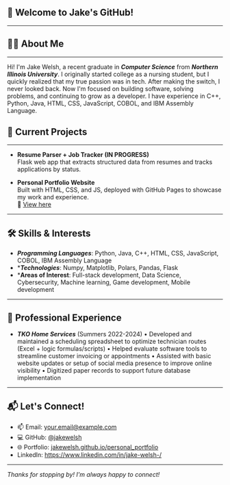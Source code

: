 ## 👋 Welcome to Jake's GitHub!
---
## 🧑‍💼 About Me
---
Hi! I'm Jake Welsh, a recent graduate in ***Computer Science*** from ***Northern Illinois University***. I originally started college as a nursing student, but I quickly realized that my true passion was in tech. After making the switch, I never looked back. Now I'm focused on building software, solving problems, and continuing to grow as a developer. I have experience in C++, Python, Java, HTML, CSS, JavaScript, COBOL, and IBM Assembly Language.

## 🚧 Current Projects
---
- **Resume Parser + Job Tracker (IN PROGRESS)**  
  Flask web app that extracts structured data from resumes and tracks applications by status.

- **Personal Portfolio Website**  
  Built with HTML, CSS, and JS, deployed with GitHub Pages to showcase my work and experience.  
  🔗 [View here](https://jakewelsh.github.io/personal_portfolio)

---
## 🛠️ Skills & Interests
- ***Programming Languages***: Python, Java, C++, HTML, CSS, JavaScript, COBOL, IBM Assembly Language
- ****Technologies***: Numpy, Matplotlib, Polars, Pandas, Flask
- ***Areas of Interest**: Full-stack development, Data Science, Cybersecurity, Machine learning, Game development, Mobile development
---
## 💼 Professional Experience
- ***TKO Home Services*** (Summers 2022-2024)
• Developed and maintained a scheduling spreadsheet to optimize
technician routes (Excel + logic formulas/scripts)
• Helped evaluate software tools to streamline customer invoicing or
appointments
• Assisted with basic website updates or setup of social media
presence to improve online visibility
• Digitized paper records to support future database implementation
---
## 📬 Let's Connect!
- 📫 Email: [your.email@example.com](mailto:your.email@example.com)  
- 💻 GitHub: [@jakewelsh](https://github.com/jakewelsh)  
- 🌐 Portfolio: [jakewelsh.github.io/personal_portfolio](https://jakewelsh.github.io/personal_portfolio)  
- LinkedIn: https://www.linkedin.com/in/jake-welsh-/
---
_Thanks for stopping by! I'm always happy to connect!_
